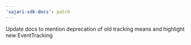 ```yaml
---
'sajari-sdk-docs': patch
---
```


Update docs to mention deprecation of old tracking means and highlight new EventTracking
